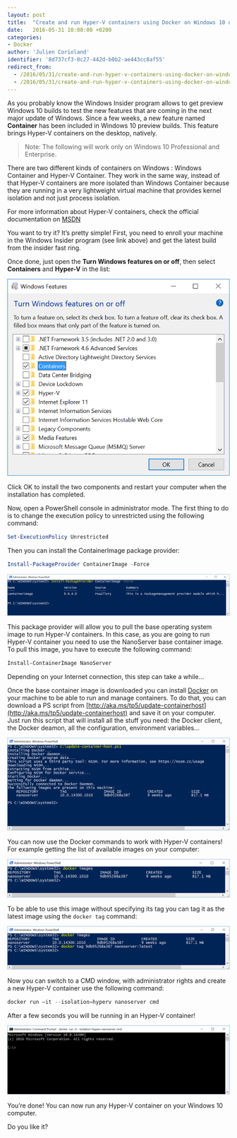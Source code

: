 ```yaml
---
layout: post
title:  "Create and run Hyper-V containers using Docker on Windows 10 desktop"
date:   2016-05-31 10:00:00 +0200
categories: 
- Docker
author: 'Julien Corioland'
identifier: '8d737cf3-0c27-442d-b0b2-ae443cc8af55'
redirect_from:
  - /2016/05/31/create-and-run-hyper-v-containers-using-docker-on-windows-10-desktop/
  - /2016/05/31/create-and-run-hyper-v-containers-using-docker-on-windows-10-desktop
---
```


As you probably know the Windows Insider program allows to get preview Windows 10 builds to test the new features that are coming in the next major update of Windows. Since a few weeks, a new feature named **Container** has been included in Windows 10 preview builds. This feature brings Hyper-V containers on the desktop, natively.

> Note: The following will work only on Windows 10 Professional and Enterprise.

<!--more-->

There are two different kinds of containers on Windows : Windows Container and Hyper-V Container. They work in the same way, instead of that Hyper-V containers are more isolated than Windows Container because they are running in a very lightweight virtual machine that provides kernel isolation and not just process isolation.

For more information about Hyper-V containers, check the official documentation on [MSDN](https://msdn.microsoft.com/en-us/virtualization/windowscontainers/management/hyperv_container)

You want to try it? It’s pretty simple! First, you need to enroll your machine in the Windows Insider program (see link above) and get the latest build from the insider fast ring.

Once done, just open the **Turn Windows features on or off**, then select **Containers** and **Hyper-V** in the list:

![Turn On Off Features](/images/msdn-archives/hyperv-containers-windows10-01.png)

Click OK to install the two components and restart your computer when the installation has completed.

Now, open a PowerShell console in administrator mode. The first thing to do is to change the execution policy to unrestricted using the following command:

```powershell
Set-ExecutionPolicy Unrestricted
```

Then you can install the ContainerImage package provider:

```powershell
Install-PackageProvider ContainerImage -Force
```

![PowerShell](/images/msdn-archives/hyperv-containers-windows10-02.png)

This package provider will allow you to pull the base operating system image to run Hyper-V containers. In this case, as you are going to run Hyper-V container you need to use the NanoServer base container image. To pull this image, you have to execute the following command:

```powershell
Install-ContainerImage NanoServer
```

Depending on your Internet connection, this step can take a while…

Once the base container image is downloaded you can install [Docker](http://www.docker.com/) on your machine to be able to run and manage containers. To do that, you can download a PS script from [http://aka.ms/tp5/update-containerhost](http://aka.ms/tp5/update-containerhost) and save it on your computer. Just run this script that will install all the stuff you need: the Docker client, the Docker deamon, all the configuration, environment variables…

![PowerShell](/images/msdn-archives/hyperv-containers-windows10-03.png)

You can now use the Docker commands to work with Hyper-V containers! For example getting the list of available images on your computer:

![PowerShell](/images/msdn-archives/hyperv-containers-windows10-04.png)

To be able to use this image without specifying its tag you can tag it as the latest image using the `docker tag` command:

![PowerShell](/images/msdn-archives/hyperv-containers-windows10-05.png)

Now you can switch to a CMD window, with administrator rights and create a new Hyper-V container use the following command:

```powershell
docker run –it --isolation=hyperv nanoserver cmd
```

After a few seconds you will be running in an Hyper-V container!

![PowerShell](/images/msdn-archives/hyperv-containers-windows10-06.png)

You’re done!  You can now run any Hyper-V container on your Windows 10 computer. 

Do you like it?